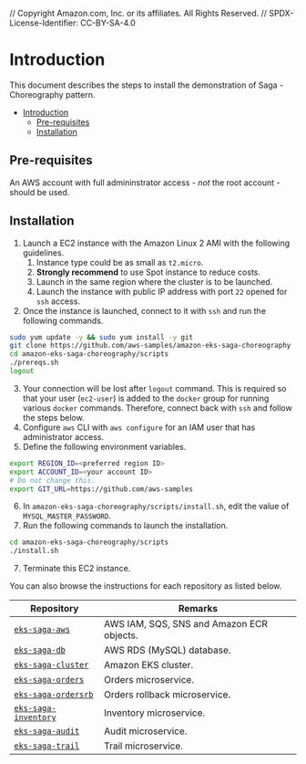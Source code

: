 // Copyright Amazon.com, Inc. or its affiliates. All Rights Reserved. // SPDX-License-Identifier: CC-BY-SA-4.0

# Introduction

This document describes the steps to install the demonstration of Saga - Choreography pattern.

- [Introduction](#introduction)
  - [Pre-requisites](#pre-requisites)
  - [Installation](#installation)

## Pre-requisites

An AWS account with full admininstrator access - _not_ the root account - should be used.

## Installation

1. Launch a EC2 instance with the Amazon Linux 2 AMI with the following guidelines.
   1. Instance type could be as small as `t2.micro`.
   2. **Strongly recommend** to use Spot instance to reduce costs.
   3. Launch in the same region where the cluster is to be launched.
   4. Launch the instance with public IP address with port `22` opened for `ssh` access.
2. Once the instance is launched, connect to it with `ssh` and run the following commands.

```bash
sudo yum update -y && sudo yum install -y git
git clone https://github.com/aws-samples/amazon-eks-saga-choreography
cd amazon-eks-saga-choreography/scripts
./prereqs.sh
logout
```

3. Your connection will be lost after `logout` command. This is required so that your user (`ec2-user`) is added to the `docker` group for running various `docker` commands. Therefore, connect back with `ssh` and follow the steps below.
4. Configure `aws` CLI with `aws configure` for an IAM user that has administrator access.
5. Define the following environment variables.

```bash
export REGION_ID=<preferred region ID>
export ACCOUNT_ID=<your account ID>
# Do not change this.
export GIT_URL=https://github.com/aws-samples
```

6. In `amazon-eks-saga-choreography/scripts/install.sh`, edit the value of `MYSQL_MASTER_PASSWORD`.
7. Run the following commands to launch the installation.

```bash
cd amazon-eks-saga-choreography/scripts
./install.sh
```

7. Terminate this EC2 instance.

You can also browse the instructions for each repository as listed below.

| Repository                                                                                           | Remarks                                   |
| ---------------------------------------------------------------------------------------------------- | ----------------------------------------- |
| [`eks-saga-aws`](https://github.com/aws-samples/amazon-eks-saga-choreography-aws)                   | AWS IAM, SQS, SNS and Amazon ECR objects. |
| [`eks-saga-db`](https://github.com/aws-samples/amazon-eks-saga-choreography-db)                     | AWS RDS (MySQL) database.                 |
| [`eks-saga-cluster`](https://github.com/aws-samples/amazon-eks-saga-choreography-cluster)           | Amazon EKS cluster.                       |
| [`eks-saga-orders`](https://github.com/aws-samples/amazon-eks-saga-choreography-orders)             | Orders microservice.                      |
| [`eks-saga-ordersrb`](https://github.com/aws-samples/amazon-eks-saga-choreography-orders-rb)        | Orders rollback microservice.             |
| [`eks-saga-inventory`](https://github.com/aws-samples/amazon-eks-saga-choreography-inventory)       | Inventory microservice.                   |
| [`eks-saga-audit`](https://github.com/aws-samples/amazon-eks-saga-choreography-audit)               | Audit microservice.                       |
| [`eks-saga-trail`](https://github.com/aws-samples/amazon-eks-saga-choreography-trail)               | Trail microservice.                       |
